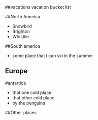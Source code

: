 ##vacations
vacation bucket list

##North America
* Snowbird
* Brighton
* Whistler

##South america
* some place that i can ski in the summer

## Europe

#antartica
* that one cold place
* that other cold place
* by the penguins


##Other places
